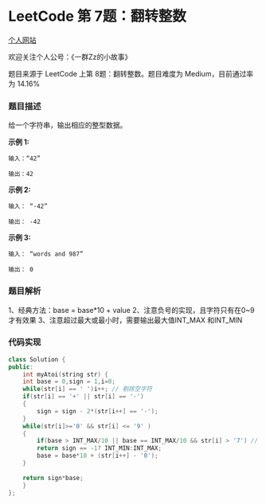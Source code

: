 # LeetCode 第 7题：翻转整数

[个人网站](http://lgg2018.com)

欢迎关注个人公号：《一群Zz的小故事》

题目来源于 LeetCode 上第 8题：翻转整数。题目难度为 Medium，目前通过率为 14.16% 

### 题目描述

给一个字符串，输出相应的整型数据。

**示例 1:**

```
输入：“42”

输出：42
```
**示例 2:**

```
输入： “-42”

输出： -42
```

**示例 3:**

```
输入： “words and 987”

输出： 0
```

### 题目解析

1、经典方法：base = base*10 + value
2、注意负号的实现，且字符只有在0~9才有效果
3、注意超过最大或最小时，需要输出最大值INT_MAX 和INT_MIN

### 代码实现

```c++
class Solution {
public:
    int myAtoi(string str) {
	int base = 0,sign = 1,i=0;
	while(str[i] == ' ')i++; // 剔除空字符
	if(str[i] == '+' || str[i] == '-')
	{
	    sign = sign - 2*(str[i++] == '-');
	}
	while(str[i]>='0' && str[i] <= '9' )
	{
	    if(base > INT_MAX/10 || base == INT_MAX/10 && str[i] > '7') // INT_MAX = 2147483647
		return sign == -1? INT_MIN:INT_MAX;
	    base = base*10 + (str[i++] - '0');
	}
        
	return sign*base;
    }
};
```

